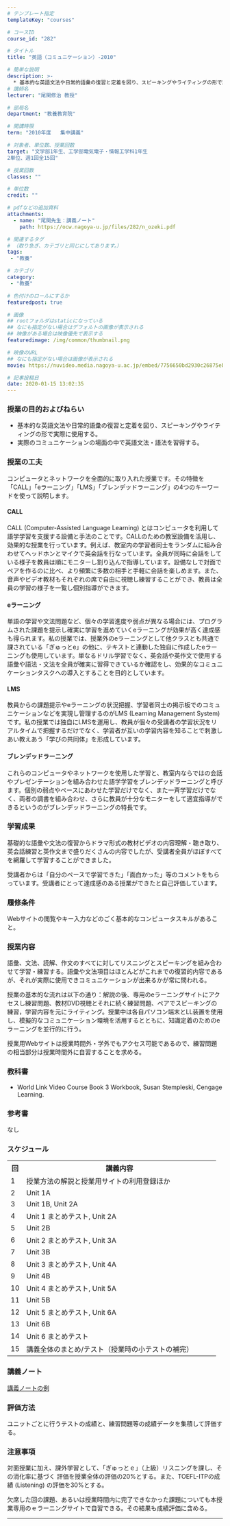 ```yaml
---
# テンプレート指定
templateKey: "courses"

# コースID
course_id: "282"

# タイトル
title: "英語（コミュニケーション）-2010"

# 簡単な説明
description: >-
  * 基本的な英語文法や日常的語彙の復習と定着を図り、スピーキングやライティングの形で実際に使用する。  * 実際のコミュニケーションの場面の中で英語文法・語法を習得する。 ....
# 講師名
lecturer: "尾関修治 教授"

# 部局名
department: "教養教育院"

# 開講時限
term: "2010年度	集中講義"

# 対象者、単位数、授業回数
target: "文学部1年生、工学部電気電子・情報工学科1年生
2単位、週1回全15回"

# 授業回数
classes: ""

# 単位数
credit: ""

# pdfなどの追加資料
attachments:
  - name: "尾関先生：講義ノート" 
    path: https://ocw.nagoya-u.jp/files/282/n_ozeki.pdf

# 関連するタグ
# （取り急ぎ、カテゴリと同じにしてあります。）
tags:
 - "教養"

# カテゴリ
category:
 - "教養"

# 色付けのロールにするか
featuredpost: true

# 画像
## rootフォルダはstaticになっている
## なにも指定がない場合はデフォルトの画像が表示される
## 映像がある場合は映像優先で表示する
featuredimage: /img/common/thumbnail.png

# 映像のURL
## なにも指定がない場合は画像が表示される
movie: https://nuvideo.media.nagoya-u.ac.jp/embed/7756650bd2930c26875eb470b202e38ec8cc2f7a

# 記事投稿日
date: 2020-01-15 13:02:35
---
```


### 授業の目的およびねらい

* 基本的な英語文法や日常的語彙の復習と定着を図り、スピーキングやライティングの形で実際に使用する。
* 実際のコミュニケーションの場面の中で英語文法・語法を習得する。


### 授業の工夫

コンピュータとネットワークを全面的に取り入れた授業です。その特徴を「CALL」「eラーニング」「LMS」「ブレンデッドラーニング」の4つのキーワードを使って説明します。

#### CALL

CALL (Computer-Assisted Language Learning) とはコンピュータを利用して語学学習を支援する設備と手法のことです。CALLのための教室設備を活用し、効果的な授業を行っています。例えば、教室内の学習者同士をランダムに組み合わせてヘッドホンとマイクで英会話を行なっています。全員が同時に会話をしている様子を教員は順にモニターし割り込んで指導しています。設備なしで対面でペアを作るのに比べ、より頻繁に多数の相手と手軽に会話を楽しめます。また、音声やビデオ教材もそれぞれの席で自由に視聴し練習することができ、教員は全員の学習の様子を一覧し個別指導ができます。

#### eラーニング

単語の学習や文法問題など、個々の学習進度や弱点が異なる場合には、プログラムされた課題を提示し確実に学習を進めていくeラーニングが効果が高く達成感も得られます。私の授業では、授業外のeラーニングとして他クラスとも共通で課されている「ぎゅっとe」の他に、テキストと連動した独自に作成したeラーニングも使用しています。単なるドリル学習でなく、英会話や英作文で使用する語彙や語法・文法を全員が確実に習得できているか確認をし、効果的なコミュニケーションタスクへの導入とすることを目的としています。

#### LMS

教員からの課題提示やeラーニングの状況把握、学習者同士の掲示板でのコミュニケーションなどを実現し管理するのがLMS (Learning Management System) です。私の授業では独自にLMSを運用し、教員が個々の受講者の学習状況をリアルタイムで把握するだけでなく、学習者が互いの学習内容を知ることで刺激しあい教えあう「学びの共同体」を形成しています。

#### ブレンデッドラーニング

これらのコンピュータやネットワークを使用した学習と、教室内ならではの会話やプレゼンテーションを組み合わせた語学学習をブレンデッドラーニングと呼びます。個別の弱点やペースにあわせた学習だけでなく、また一斉学習だけでなく、両者の調書を組み合わせ、さらに教員が十分なモニターをして適宜指導ができるというのがブレンデッドラーニングの特長です。

### 学習成果

基礎的な語彙や文法の復習からドラマ形式の教材ビデオの内容理解・聴き取り、英会話練習と英作文まで盛りだくさんの内容でしたが、受講者全員がほぼすべてを網羅して学習することができました。

受講者からは「自分のペースで学習できた」「面白かった」等のコメントをもらっています。受講者にとって達成感のある授業ができたと自己評価しています。







### 履修条件

Webサイトの閲覧やキー入力などのごく基本的なコンピュータスキルがあること。

### 授業内容

語彙、文法、読解、作文のすべてに対してリスニングとスピーキングを組み合わせて学習・練習する。語彙や文法項目はほとんどがこれまでの復習的内容であるが、それが実際に使用できコミュニケーションが出来るかが常に問われる。

授業の基本的な流れは以下の通り：解説の後、専用のeラーニングサイトにアクセスし練習問題、教材DVD視聴とそれに続く練習問題、ペアでスピーキングの練習，学習内容を元にライティング。授業中は各自パソコン端末とLL装置を使用し、模擬的なコミュニケーション環境を活用するとともに、知識定着のためのeラーニングを並行的に行う。

授業用Webサイトは授業時間外・学外でもアクセス可能であるので、練習問題の相当部分は授業時間外に自習することを求める。

### 教科書

* World Link Video Course Book 3 Workbook, Susan Stempleski, Cengage Learning.

### 参考書

なし


<h3>スケジュール</h3>
<table class="basic" width="455">
<tr>
<th width="20" class="center">回</th>
<th width="435" class="center">講義内容</th>
</tr>

<tr>
<td width="20" class="center">1</td>
<td width="435">授業方法の解説と授業用サイトの利用登録ほか</td>
</tr>

<tr>
<td width="20" class="center">2</td>
<td width="435">Unit 1A</td>
</tr>

<tr>
<td width="20" class="center">3</td>
<td width="435">Unit 1B, Unit 2A</td>
</tr>

<tr>
<td width="20" class="center">4</td>
<td width="435">Unit 1 まとめテスト, Unit 2A</td>
</tr>

<tr>
<td width="20" class="center">5</td>
<td width="435">Unit 2B</td>
</tr>

<tr>
<td width="20" class="center">6</td>
<td width="435">Unit 2 まとめテスト, Unit 3A</td>
</tr>

<tr>
<td width="20" class="center">7</td>
<td width="435">Unit 3B</td>
</tr>

<tr>
<td width="20" class="center">8</td>
<td width="435">Unit 3 まとめテスト, Unit 4A</td>
</tr>

<tr>
<td width="20" class="center">9</td>
<td width="435">Unit 4B</td>
</tr>

<tr>
<td width="20" class="center">10</td>
<td width="435">Unit 4 まとめテスト, Unit 5A</td>
</tr>

<tr>
<td width="20" class="center">11</td>
<td width="435">Unit 5B</td>
</tr>

<tr>
<td width="20" class="center">12</td>
<td width="435">Unit 5 まとめテスト, Unit 6A</td>
</tr>

<tr>
<td width="20" class="center">13</td>
<td width="435">Unit 6B</td>
</tr>

<tr>
<td width="20" class="center">14</td>
<td width="435">Unit 6 まとめテスト</td>
</tr>

<tr>
<td width="20" class="center">15</td>
<td width="435">講義全体のまとめ/テスト（授業時の小テストの補完）</td>
</tr>

</table>


### 講義ノート

[講義ノートの例](https://ocw.nagoya-u.jp/files/282/n_ozeki.pdf) 






### 評価方法

ユニットごとに行うテストの成績と、練習問題等の成績データを集積して評価する。

### 注意事項

対面授業に加え、課外学習として、「ぎゅっとｅ」（上級）リスニングを課し、その消化率に基づく 評価を授業全体の評価の20%とする。また、TOEFL-ITPの成績 (Listening) の評価を30%とする。

欠席した回の課題、あるいは授業時間内に完了できなかった課題についても本授業専用のｅラーニングサイトで自習できる。その結果も成績評価に含める。



-----